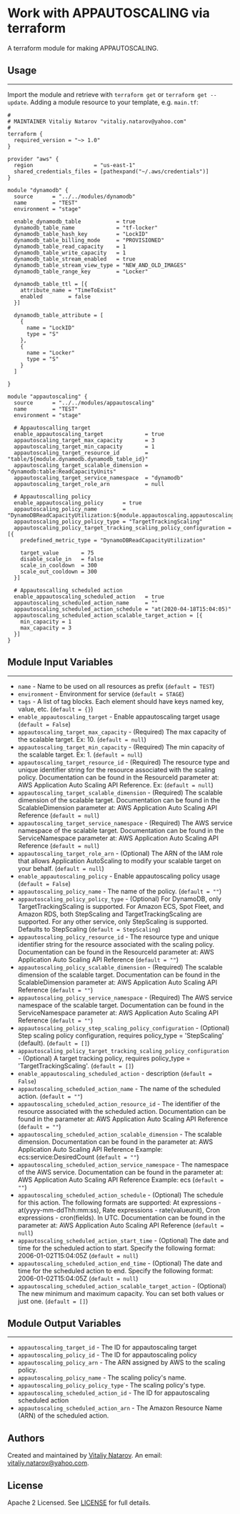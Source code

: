 # Work with APPAUTOSCALING via terraform

A terraform module for making APPAUTOSCALING.


## Usage
----------------------
Import the module and retrieve with ```terraform get``` or ```terraform get --update```. Adding a module resource to your template, e.g. `main.tf`:

```
#
# MAINTAINER Vitaliy Natarov "vitaliy.natarov@yahoo.com"
#
terraform {
  required_version = "~> 1.0"
}

provider "aws" {
  region                   = "us-east-1"
  shared_credentials_files = [pathexpand("~/.aws/credentials")]
}

module "dynamodb" {
  source      = "../../modules/dynamodb"
  name        = "TEST"
  environment = "stage"

  enable_dynamodb_table           = true
  dynamodb_table_name             = "tf-locker"
  dynamodb_table_hash_key         = "LockID"
  dynamodb_table_billing_mode     = "PROVISIONED"
  dynamodb_table_read_capacity    = 1
  dynamodb_table_write_capacity   = 1
  dynamodb_table_stream_enabled   = true
  dynamodb_table_stream_view_type = "NEW_AND_OLD_IMAGES"
  dynamodb_table_range_key        = "Locker"

  dynamodb_table_ttl = [{
    attribute_name = "TimeToExist"
    enabled        = false
  }]

  dynamodb_table_attribute = [
    {
      name = "LockID"
      type = "S"
    },
    {
      name = "Locker"
      type = "S"
    }
  ]

}

module "appautoscaling" {
  source      = "../../modules/appautoscaling"
  name        = "TEST"
  environment = "stage"

  # Appautoscalling target
  enable_appautoscaling_target             = true
  appautoscaling_target_max_capacity       = 3
  appautoscaling_target_min_capacity       = 1
  appautoscaling_target_resource_id        = "table/${module.dynamodb.dynamodb_table_id}"
  appautoscaling_target_scalable_dimension = "dynamodb:table:ReadCapacityUnits"
  appautoscaling_target_service_namespace  = "dynamodb"
  appautoscaling_target_role_arn           = null

  # Appautoscalling policy
  enable_appautoscaling_policy      = true
  appautoscaling_policy_name        = "DynamoDBReadCapacityUtilization:${module.appautoscaling.appautoscaling_target_id}"
  appautoscaling_policy_policy_type = "TargetTrackingScaling"
  appautoscaling_policy_target_tracking_scaling_policy_configuration = [{
    predefined_metric_type = "DynamoDBReadCapacityUtilization"

    target_value       = 75
    disable_scale_in   = false
    scale_in_cooldown  = 300
    scale_out_cooldown = 300
  }]

  # Appautoscalling scheduled action
  enable_appautoscaling_scheduled_action   = true
  appautoscaling_scheduled_action_name     = ""
  appautoscaling_scheduled_action_schedule = "at(2020-04-18T15:04:05)"
  appautoscaling_scheduled_action_scalable_target_action = [{
    min_capacity = 1
    max_capacity = 3
  }]
}

```

## Module Input Variables
----------------------
- `name` - Name to be used on all resources as prefix (`default = TEST`)
- `environment` - Environment for service (`default = STAGE`)
- `tags` - A list of tag blocks. Each element should have keys named key, value, etc. (`default = {}`)
- `enable_appautoscaling_target` - Enable appautoscaling target usage (`default = False`)
- `appautoscaling_target_max_capacity` - (Required) The max capacity of the scalable target. Ex: 10. (`default = null`)
- `appautoscaling_target_min_capacity` - (Required) The min capacity of the scalable target. Ex: 1. (`default = null`)
- `appautoscaling_target_resource_id` - (Required) The resource type and unique identifier string for the resource associated with the scaling policy. Documentation can be found in the ResourceId parameter at: AWS Application Auto Scaling API Reference. Ex:  (`default = null`)
- `appautoscaling_target_scalable_dimension` - (Required) The scalable dimension of the scalable target. Documentation can be found in the ScalableDimension parameter at: AWS Application Auto Scaling API Reference (`default = null`)
- `appautoscaling_target_service_namespace` - (Required) The AWS service namespace of the scalable target. Documentation can be found in the ServiceNamespace parameter at: AWS Application Auto Scaling API Reference (`default = null`)
- `appautoscaling_target_role_arn` - (Optional) The ARN of the IAM role that allows Application AutoScaling to modify your scalable target on your behalf. (`default = null`)
- `enable_appautoscaling_policy` - Enable appautoscaling policy usage (`default = False`)
- `appautoscaling_policy_name` - The name of the policy. (`default = ""`)
- `appautoscaling_policy_policy_type` - (Optional) For DynamoDB, only TargetTrackingScaling is supported. For Amazon ECS, Spot Fleet, and Amazon RDS, both StepScaling and TargetTrackingScaling are supported. For any other service, only StepScaling is supported. Defaults to StepScaling (`default = StepScaling`)
- `appautoscaling_policy_resource_id` - The resource type and unique identifier string for the resource associated with the scaling policy. Documentation can be found in the ResourceId parameter at: AWS Application Auto Scaling API Reference (`default = ""`)
- `appautoscaling_policy_scalable_dimension` - (Required) The scalable dimension of the scalable target. Documentation can be found in the ScalableDimension parameter at: AWS Application Auto Scaling API Reference (`default = ""`)
- `appautoscaling_policy_service_namespace` - (Required) The AWS service namespace of the scalable target. Documentation can be found in the ServiceNamespace parameter at: AWS Application Auto Scaling API Reference (`default = ""`)
- `appautoscaling_policy_step_scaling_policy_configuration` - (Optional) Step scaling policy configuration, requires policy_type = 'StepScaling' (default). (`default = []`)
- `appautoscaling_policy_target_tracking_scaling_policy_configuration` -  (Optional) A target tracking policy, requires policy_type = 'TargetTrackingScaling'. (`default = []`)
- `enable_appautoscaling_scheduled_action` - description (`default = False`)
- `appautoscaling_scheduled_action_name` - The name of the scheduled action. (`default = ""`)
- `appautoscaling_scheduled_action_resource_id` - The identifier of the resource associated with the scheduled action. Documentation can be found in the parameter at: AWS Application Auto Scaling API Reference (`default = ""`)
- `appautoscaling_scheduled_action_scalable_dimension` - The scalable dimension. Documentation can be found in the parameter at: AWS Application Auto Scaling API Reference Example: ecs:service:DesiredCount (`default = ""`)
- `appautoscaling_scheduled_action_service_namespace` - The namespace of the AWS service. Documentation can be found in the parameter at: AWS Application Auto Scaling API Reference Example: ecs (`default = ""`)
- `appautoscaling_scheduled_action_schedule` - (Optional) The schedule for this action. The following formats are supported: At expressions - at(yyyy-mm-ddThh:mm:ss), Rate expressions - rate(valueunit), Cron expressions - cron(fields). In UTC. Documentation can be found in the parameter at: AWS Application Auto Scaling API Reference (`default = null`)
- `appautoscaling_scheduled_action_start_time` - (Optional) The date and time for the scheduled action to start. Specify the following format: 2006-01-02T15:04:05Z (`default = null`)
- `appautoscaling_scheduled_action_end_time` - (Optional) The date and time for the scheduled action to end. Specify the following format: 2006-01-02T15:04:05Z (`default = null`)
- `appautoscaling_scheduled_action_scalable_target_action` - (Optional) The new minimum and maximum capacity. You can set both values or just one. (`default = []`)

## Module Output Variables
----------------------
- `appautoscaling_target_id` - The ID for appautoscaling target
- `appautoscaling_policy_id` - The ID for appautoscaling policy
- `appautoscaling_policy_arn` - The ARN assigned by AWS to the scaling policy.
- `appautoscaling_policy_name` - The scaling policy's name.
- `appautoscaling_policy_policy_type` - The scaling policy's type.
- `appautoscaling_scheduled_action_id` - The ID for appautoscaling scheduled action
- `appautoscaling_scheduled_action_arn` - The Amazon Resource Name (ARN) of the scheduled action.


## Authors

Created and maintained by [Vitaliy Natarov](https://github.com/SebastianUA). An email: [vitaliy.natarov@yahoo.com](vitaliy.natarov@yahoo.com).

## License

Apache 2 Licensed. See [LICENSE](https://github.com/SebastianUA/terraform/blob/master/LICENSE) for full details.
